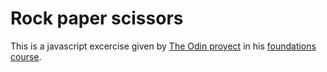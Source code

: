 # Rock paper scissors

This is a javascript excercise given by [The Odin proyect](https://github.com/TheOdinProject) in his [foundations course](https://www.theodinproject.com/lessons/foundations-rock-paper-scissors).
